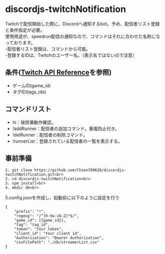 # discordjs-twitchNotification  
Twitchで配信開始した際に、Discordへ通知するbot。予め、配信者リスト登録と条件指定が必要。  
使用用途が、speedrun配信の通知なので、コマンドはそれに合わせた名称になっております。  
-配信者リスト登録は、コマンドから可能。  
-登録するIDは、Twitchのユーザー名。（表示名ではないので注意）  
## 条件([Twitch API Reference](https://dev.twitch.tv/docs/api/reference#search-categories)を参照)  
- ゲームID(game_id)  
- タグID(tags_ids)  
## コマンドリスト
- hi：挨拶兼動作確認。  
- !addRunner：配信者の追加コマンド。重複防止付き。  
- !delRunner：配信者の削除コマンド。  
- !runnerList：登録されている配信者の一覧を表示する。  

## 事前準備
```
1. git clone https://github.com/Chien789626/discordjs-twitchNotification.git<br>
2. cd discordjs-twitchNotification<br>
3. npm install<br>
4. mkdir db<br>
```
5.config.jsonを作成し、起動前に以下のように設定を行う<br>
```
{
    "prefix": "!",  
    "regexp": "/^[0-9a-zA-Z]*$/",  
    "game_id": [{game_id}],  
    "tag": "tag_id",  
    "token": "Your token",  
    "client_id": "Your client id",  
    "Authorization": "Bearer Authorization",  
    "csvFilePath": "./db/streamerList.csv"  
}
```
